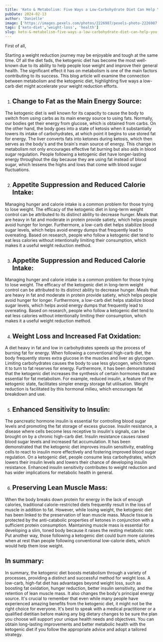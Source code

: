 ```yaml
---
title: 'Keto & Metabolism: Five Ways a Low-Carbohydrate Diet Can Help You Shed Weight Faster'
pubDate: 2024-02-13
author: 'Danielle'
image: ['https://images.pexels.com/photos/2226987/pexels-photo-2226987.jpeg?auto=compress&cs=tinysrgb&w=600']
tags: ['keto-diet','weight-loss', 'health']
slug: keto-&-metabolism-five-ways-a-low-carbohydrate-diet-can-help-you-shed-weight-faster
---
```




First of all,

Starting a weight reduction journey may be enjoyable and tough at the same time. Of all the diet fads, the ketogenic diet has become the most well-known due to its ability to help people lose weight and improve their general health. The significant effect it has on metabolism is one of the main factors contributing to its success. This blog article will examine the connection between metabolism and the ketogenic diet, highlighting five ways a low-carb diet might accelerate your weight reduction efforts.

1. ## Change to Fat as the Main Energy Source:
 The ketogenic diet is well known for its capacity to cause the body to switch from using carbs as its main energy source to using fats. Normally, our bodies get their energy from glucose, which is obtained from carbs. On the other hand, the body goes into a state of ketosis when it substantially lowers its intake of carbohydrates, at which point it begins to use stored fat for energy.
The liver converts fats into ketones during ketosis, which then serves as the body's and the brain's main source of energy. This change in metabolism not only encourages effective fat burning but also aids in blood sugar regulation. People following a ketogenic diet have longer-lasting energy throughout the day because they are using fat instead of blood sugar, which lessens the highs and lows that come with blood sugar fluctuations.

2. ## Appetite Suppression and Reduced Calorie Intake:
 Managing hunger and calorie intake is a common problem for those trying to lose weight. The efficacy of the ketogenic diet in long-term weight control can be attributed to its distinct ability to decrease hunger.
Meals that are heavy in fat and moderate in protein provide satiety, which helps people avoid hunger for longer. Furthermore, a low-carb diet helps stabilize blood sugar levels, which helps avoid energy dumps that frequently lead to overeating. Based on research, people who follow a ketogenic diet tend to eat less calories without intentionally limiting their consumption, which makes it a useful weight reduction method.


3. ## Appetite Suppression and Reduced Calorie Intake:
 Managing hunger and calorie intake is a common problem for those trying to lose weight. The efficacy of the ketogenic diet in long-term weight control can be attributed to its distinct ability to decrease hunger.
Meals that are heavy in fat and moderate in protein provide satiety, which helps people avoid hunger for longer. Furthermore, a low-carb diet helps stabilize blood sugar levels, which helps avoid energy dumps that frequently lead to overeating. Based on research, people who follow a ketogenic diet tend to eat less calories without intentionally limiting their consumption, which makes it a useful weight reduction method.


4. ## Weight Loss and Increased Fat Oxidation:
 A diet heavy in fat and low in carbohydrates speeds up the process of burning fat for energy. When following a conventional high-carb diet, the body frequently stores extra glucose in the muscles and liver as glycogen. Limiting carbohydrates causes the body to use less glycogen, which forces it to turn to fat reserves for energy.
Furthermore, it has been demonstrated that the ketogenic diet increases the synthesis of certain hormones that are essential for fat metabolism. For example, reduced insulin, a feature of the ketogenic state, facilitates simpler energy storage fat utilisation. Weight reduction is facilitated by this hormonal milieu, which encourages fat breakdown and use.


5. ## Enhanced Sensitivity to Insulin:
 The pancreatic hormone insulin is essential for controlling blood sugar levels and promoting the fat storage of excess glucose. Insulin resistance, a disease where cells become less receptive to insulin's signals, can be brought on by a chronic high-carb diet. Insulin resistance causes raised blood sugar levels and increased fat accumulation.
It has been demonstrated that the ketogenic diet improves insulin sensitivity, enabling cells to react to insulin more effectively and fostering improved blood sugar regulation. On a ketogenic diet, people consume less carbohydrates, which lowers their insulin levels and lowers their chance of developing insulin resistance. Enhanced insulin sensitivity contributes to weight reduction and has wider implications for metabolic health in general.


6. ## Preserving Lean Muscle Mass: 
When the body breaks down protein for energy in the lack of enough calories, traditional calorie-restricted diets frequently result in the loss of muscle in addition to fat. However, while losing weight, the ketogenic diet has been linked to the preservation of lean muscle mass.
Muscle tissue is protected by the anti-catabolic properties of ketones in conjunction with a sufficient protein consumption. Maintaining muscle mass is essential for developing a slim, toned body because it raises the resting metabolic rate. Put another way, those following a ketogenic diet could burn more calories when at rest than people following conventional low-calorie diets, which would help them lose weight.


## In summary:

In summary, the ketogenic diet boosts metabolism through a variety of processes, providing a distinct and successful method for weight loss. A low-carb, high-fat diet has advantages beyond weight loss, such as boosting fat oxidation, hunger reduction, better insulin sensitivity, and the retention of lean muscle mass. It also changes the body's principal energy source.
It's crucial to remember that even while many people have experienced amazing benefits from the ketogenic diet, it might not be the right choice for everyone. It's best to speak with a medical practitioner or a qualified dietitian before making any big dietary changes to be sure the plan you choose will support your unique health needs and objectives. You can obtain long-lasting improvements and better metabolic health with the ketogenic diet if you follow the appropriate advice and adopt a tailored strategy.